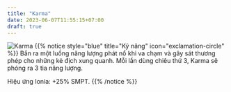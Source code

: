 ```yaml
---
title: "Karma"
date: 2023-06-07T11:55:15+07:00
draft: true
---
```

![Karma](https://storage.googleapis.com/www.publish.nocodesites.co.uk/prod/2542/files/5aa2cdbe2c9c499a1d77638325fc781a46849405d4ed875898e5fcedef80091c384f2e067bef00c203e25a0f155ec7ca6a3cedb31246509ad0549770fcecaa3a.png)
{{% notice style="blue" title="Kỹ năng" icon="exclamation-circle" %}}
Bắn ra một luồng năng lượng phát nổ khi va chạm và gây sát thương phép cho những kẻ địch xung quanh. Mỗi lần dùng chiêu thứ 3, Karma sẽ phóng ra 3 tia năng lượng.

Hiệu ứng Ionia: +25% SMPT.
{{% /notice %}}